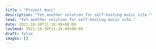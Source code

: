 ```yaml
---
title : "Project Anni"
description: "Yet another solution for self-hosting music site."
lead: "Yet another solution for self-hosting music site."
date: 2021-10-30T11:18:49+08:00
lastmod: 2021-10-30T11:18:49+08:00
draft: false
images: []
---
```

